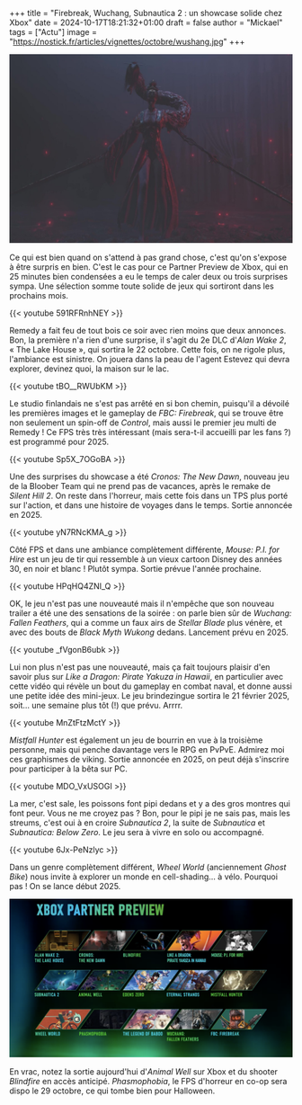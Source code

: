 +++
title = "Firebreak, Wuchang, Subnautica 2 : un showcase solide chez Xbox"
date = 2024-10-17T18:21:32+01:00
draft = false
author = "Mickael"
tags = ["Actu"]
image = "https://nostick.fr/articles/vignettes/octobre/wushang.jpg"
+++

![Wuchang: Fallen Feathers](wushang.jpg "Wuchang: Fallen Feathers")

Ce qui est bien quand on s'attend à pas grand chose, c'est qu'on s'expose à être surpris en bien. C'est le cas pour ce Partner Preview de Xbox, qui en 25 minutes bien condensées a eu le temps de caler deux ou trois surprises sympa. Une sélection somme toute solide de jeux qui sortiront dans les prochains mois.

{{< youtube 591RFRnhNEY >}} 

Remedy a fait feu de tout bois ce soir avec rien moins que deux annonces. Bon, la première n'a rien d'une surprise, il s'agit du 2e DLC d'*Alan Wake 2*, « The Lake House », qui sortira le 22 octobre. Cette fois, on ne rigole plus, l'ambiance est sinistre. On jouera dans la peau de l'agent Estevez qui devra explorer, devinez quoi, la maison sur le lac.

{{< youtube tBO__RWUbKM >}} 

Le studio finlandais ne s'est pas arrêté en si bon chemin, puisqu'il a dévoilé les premières images et le gameplay de *FBC: Firebreak*, qui se trouve être non seulement un spin-off de *Control*, mais aussi le premier jeu multi de Remedy ! Ce FPS très très intéressant (mais sera-t-il accueilli par les fans ?) est programmé pour 2025.

{{< youtube Sp5X_7OGoBA >}} 

Une des surprises du showcase a été *Cronos: The New Dawn*, nouveau jeu de la Bloober Team qui ne prend pas de vacances, après le remake de *Silent Hill 2*. On reste dans l'horreur, mais cette fois dans un TPS plus porté sur l'action, et dans une histoire de voyages dans le temps. Sortie annoncée en 2025.

{{< youtube yN7RNcKMA_g >}} 

Côté FPS et dans une ambiance complètement différente, *Mouse: P.I. for Hire* est un jeu de tir qui ressemble à un vieux cartoon Disney des années 30, en noir et blanc ! Plutôt sympa. Sortie prévue l'année prochaine. 

{{< youtube HPqHQ4ZNI_Q >}} 

OK, le jeu n'est pas une nouveauté mais il n'empêche que son nouveau trailer a été une des sensations de la soirée : on parle bien sûr de *Wuchang: Fallen Feathers*, qui a comme un faux airs de *Stellar Blade* plus vénère, et avec des bouts de *Black Myth Wukong* dedans. Lancement prévu en 2025.

{{< youtube _fVgonB6ubk >}} 

Lui non plus n'est pas une nouveauté, mais ça fait toujours plaisir d'en savoir plus sur *Like a Dragon: Pirate Yakuza in Hawaii*, en particulier avec cette vidéo qui révèle un bout du gameplay en combat naval, et donne aussi une petite idée des mini-jeux. Le jeu brindezingue sortira le 21 février 2025, soit… une semaine plus tôt (!) que prévu. Arrrr.

{{< youtube MnZtFtzMctY >}} 

*Mistfall Hunter* est également un jeu de bourrin en vue à la troisième personne, mais qui penche davantage vers le RPG en PvPvE. Admirez moi ces graphismes de viking. Sortie annoncée en 2025, on peut déjà s'inscrire pour participer à la bêta sur PC.

{{< youtube MDO_VxUSOGI >}} 

La mer, c'est sale, les poissons font pipi dedans et y a des gros montres qui font peur. Vous ne me croyez pas ? Bon, pour le pipi je ne sais pas, mais les streums, c'est oui à en croire *Subnautica 2*, la suite de *Subnautica* et *Subnautica: Below Zero*. Le jeu sera à vivre en solo ou accompagné. 

{{< youtube 6Jx-PeNzlyc >}} 

Dans un genre complètement différent, *Wheel World* (anciennement *Ghost Bike*) nous invite à explorer un monde en cell-shading… à vélo. Pourquoi pas ! On se lance début 2025.

![La totale du showcase](showcase.png "")

En vrac, notez la sortie aujourd'hui d'*Animal Well* sur Xbox et du shooter *Blindfire* en accès anticipé. *Phasmophobia*, le FPS d'horreur en co-op sera dispo le 29 octobre, ce qui tombe bien pour Halloween.